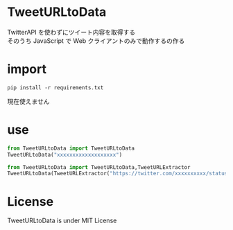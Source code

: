 # TweetURLtoData

TwitterAPI を使わずにツイート内容を取得する<br>
そのうち JavaScript で Web クライアントのみで動作するの作る<br>

# import

```Console
pip install -r requirements.txt
```

現在使えません

# use

```Python
from TweetURLtoData import TweetURLtoData
TweetURLtoData("xxxxxxxxxxxxxxxxxxx")
```

```Python
from TweetURLtoData import TweetURLtoData,TweetURLExtractor
TweetURLtoData(TweetURLExtractor("https://twitter.com/xxxxxxxxxx/status/xxxxxxxxxxxxxxxxxxx")[0][1])
```

# License

TweetURLtoData is under MIT License
